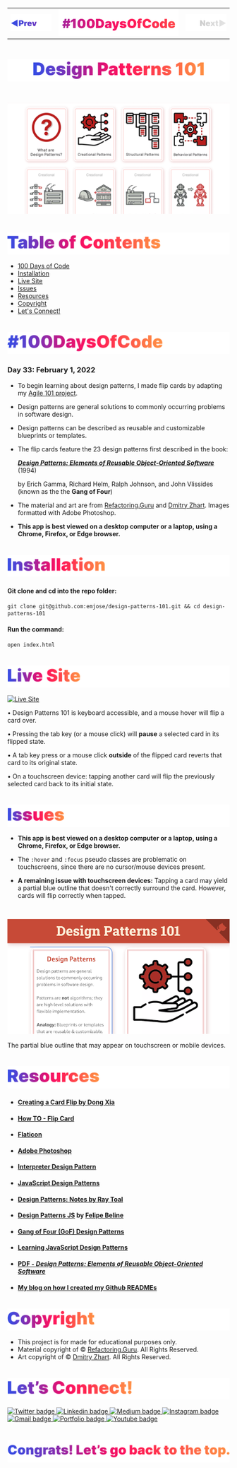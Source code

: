 <p id="header"><p>

<table><tr>
<td> <a href="https://github.com/emjose/js-notes-app/#header"><img src="Assets/header-left.png" alt="previous" style="width: 200px;"/></a> </td>
<td> <a href="https://github.com/emjose/one-hundred/#header"><img src="Assets/header-center.png" alt="100 days of code" style="width: 580px;"/></a> </td>
<td> <a href="https://github.com/emjose/design-patterns-101/#header"><img src="Assets/header-right-g.png" alt="next" style="width: 200px;"/></a> </td>

</tr></table>

<br>

<p id="project-title"><p>

<a href=#table-of-contents>![Design Patterns 101](Assets/inter-033-design-patterns.png)</a>

<br>

<a href="https://design-patterns-101.vercel.app/">![Design Patterns 101](Assets/preview-033-design-patterns.png)</a>

#

<p id="table-of-contents"><p>

<a href=#table-of-contents>![Table of Contents](Assets/inter-toc.png)</a>

-   [100 Days of Code](#100days)
-   [Installation](#installation)
-   [Live Site](#live-site)
-   [Issues](#issues)
-   [Resources](#resources)
-   [Copyright](#copyright)
-   [Let's Connect!](#lets-connect)

#

<p id="100days"><p>

<a href=#100days>![#100DaysOfCode](Assets/inter-100hash.png)</a>

### Day 33: February 1, 2022

-   To begin learning about design patterns, I made flip cards by adapting my <a href="https://github.com/emjose/agile-101/#header">Agile 101 project</a>.

-   Design patterns are general solutions to commonly occurring problems in software design.

-   Design patterns can be described as reusable and customizable blueprints or templates.

-   The flip cards feature the 23 design patterns first described in the book:

    <a href="http://www.javier8a.com/itc/bd1/articulo.pdf">**_Design Patterns: Elements of Reusable Object-Oriented Software_**</a> (1994)

    by Erich Gamma, Richard Helm, Ralph Johnson, and John Vlissides (known as the the **Gang of Four**)

-   The material and art are from <a href="https://refactoring.guru/">Refactoring.Guru</a> and <a href="https://zhart.us/">Dmitry Zhart</a>. Images formatted with Adobe Photoshop.

-   **This app is best viewed on a desktop computer or a laptop, using a Chrome, Firefox, or Edge browser.**

#

<p id="installation"><p>

<a href=#installation>![Installation](Assets/inter-installation.png)</a>

#### Git clone and cd into the repo folder:

```
git clone git@github.com:emjose/design-patterns-101.git && cd design-patterns-101
```

#### Run the command:

```
open index.html
```

#

<p id="live-site"><p>

<a href="https://design-patterns-101.vercel.app/">![Live Site](Assets/inter-live-site.png)</a>

<a href="https://design-patterns-101.vercel.app/">![Live Site](Assets/033-design-patterns.gif)</a>

• Design Patterns 101 is keyboard accessible, and a mouse hover will flip a card over.

• Pressing the tab key (or a mouse click) will **pause** a selected card in its flipped state.

• A tab key press or a mouse click **outside** of the flipped card reverts that card to its original state.

• On a touchscreen device: tapping another card will flip the previously selected card back to its initial state.

#

<p id="issues"><p>

<a href=#issues>![Issues](Assets/inter-issues.png)</a>

-   **This app is best viewed on a desktop computer or a laptop, using a Chrome, Firefox, or Edge browser.**

-   The `:hover` and `:focus` pseudo classes are problematic on touchscreens, since there are no cursor/mouse devices present.

-   **A remaining issue with touchscreen devices:** Tapping a card may yield a partial blue outline that doesn't correctly surround the card. However, cards will flip correctly when tapped.

<br>

<a href="https://design-patterns-101.vercel.app/">![Live Site](Assets/inter-issue-example.png)</a>

The partial blue outline that may appear on touchscreen or mobile devices.

#

<p id="resources"><p>

<a href=#resources>![Resources](Assets/inter-resources.png)</a>

-   #### [Creating a Card Flip by Dong Xia](https://dong-xia.medium.com/creating-a-card-flip-i-challenge-you-to-a-duel-4e4e124c5060)

-   #### [How TO - Flip Card](https://www.w3schools.com/howto/howto_css_flip_card.asp)

-   #### [Flaticon](https://www.flaticon.com/)

-   #### [Adobe Photoshop](https://www.adobe.com/products/photoshop/free-trial-download.html)

-   #### [Interpreter Design Pattern](https://sourcemaking.com/design_patterns/interpreter)

-   #### [JavaScript Design Patterns](https://www.dofactory.com/javascript/design-patterns)

-   #### [Design Patterns: Notes by Ray Toal](https://cs.lmu.edu/~ray/notes/designpatterns/)

-   #### [Design Patterns JS](https://github.com/fbeline/design-patterns-JS) by [Felipe Beline](https://github.com/fbeline)

-   #### [Gang of Four (GoF) Design Patterns](https://www.journaldev.com/31902/gangs-of-four-gof-design-patterns)

-   #### [Learning JavaScript Design Patterns](https://www.patterns.dev/posts/classic-design-patterns/)

-   #### [PDF - _Design Patterns: Elements of Reusable Object-Oriented Software_](http://www.javier8a.com/itc/bd1/articulo.pdf)

-   #### [My blog on how I created my Github READMEs](https://emmanueljose.medium.com/readme-a-makeover-story-b9c7be37a6de?sk=7ae6623d365409d875753e4604e42ffd)

#

<p id="copyright"><p>

<a href=#copyright>![Copyright](Assets/inter-copyright.png)</a>

-   This project is for made for educational purposes only.
-   Material copyright of © <a href="https://refactoring.guru/">Refactoring.Guru</a>. All Rights Reserved.
-   Art copyright of © <a href="https://zhart.us/">Dmitry Zhart</a>. All Rights Reserved.

#

<p id="lets-connect"><p>

<a href=#lets-connect>![Let's Connect!](Assets/inter-lets-connect.png)</a>

<p><a href="https://twitter.com/Emmanuel_Labor"><img src="https://img.shields.io/badge/twitter-%231DA1F2.svg?&style=for-the-badge&logo=twitter&logoColor=white" height=30 width=90 alt="Twitter badge"> <a href="https://www.linkedin.com/in/emmanuelpjose/"><img src="https://img.shields.io/badge/linkedin-%230064e7.svg?&style=for-the-badge&logo=linkedin&logoColor=white" height=30 width=90 alt="Linkedin badge"> <a href="https://emmanueljose.medium.com/"><img src="https://img.shields.io/badge/medium-%238700f5.svg?&style=for-the-badge&logo=medium&logoColor=white" height=30 width=90 alt="Medium badge"> <a href="https://www.instagram.com/emmanuel_jose/"><img src="https://img.shields.io/badge/instagram-%23ff0077.svg?&style=for-the-badge&logo=instagram&logoColor=white" height=30 width=90 alt="Instagram badge"> <a href="mailto:emjose@gmail.com"><img src="https://img.shields.io/badge/gmail-%23fd1745.svg?&style=for-the-badge&logo=gmail&logoColor=white" height=30 width=90 alt="Gmail badge"> <a href="https://www.emmanuel-jose.com/"><img src="https://img.shields.io/badge/portfolio-%23FF0000.svg?&style=for-the-badge&logoColor=white" height=30 width=90 alt="Portfolio badge"> <a href="https://github.com/emjose"><img src="https://img.shields.io/badge/github-%23ff8e44.svg?&style=for-the-badge&logo=github&logoColor=white" height=30 width=90 alt="Youtube badge"></p>

#

<a href=#header>![Back to Top](Assets/inter-congrats.png)</a>
